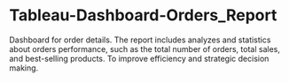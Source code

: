 # Tableau-Dashboard-Orders_Report

<p>Dashboard for order details. The report includes analyzes and statistics about orders performance, such as the total number of orders, total sales, and best-selling products. To improve efficiency and strategic decision making.</p>

